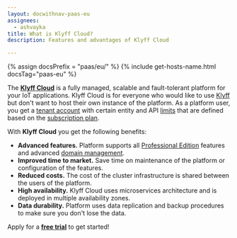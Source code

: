 ```yaml
---
layout: docwithnav-paas-eu
assignees:
  - ashvayka
title: What is Klyff Cloud?
description: Features and advantages of Klyff Cloud

---
```


{% assign docsPrefix = "paas/eu/" %}
{% include get-hosts-name.html docsTag="paas-eu" %}

The [**Klyff Cloud**](/products/paas/) is a fully managed, scalable and fault-tolerant platform for your IoT applications.
Klyff Cloud is for everyone who would like to use [Klyff](/docs/{{docsPrefix}}getting-started-guides/what-is-thingsboard/) but don't want to host their own instance of the platform.
As a platform user, you get a [tenant account](/docs/{{docsPrefix}}user-guide/entities-and-relations/) with certain entity and API [limits](/docs/{{docsPrefix}}user-guide/tenant-profiles/#entity-limits)
that are defined based on the [subscription plan](/docs/{{docsPrefix}}subscription/).

With **Klyff Cloud** you get the following benefits:

- **Advanced features.** Platform supports all [Professional Edition](/products/thingsboard-pe/) features and advanced [domain management](/docs/{{docsPrefix}}domains/).
- **Improved time to market.** Save time on maintenance of the platform or configuration of the features.
- **Reduced costs.** The cost of the cluster infrastructure is shared between the users of the platform.
- **High availability.** Klyff Cloud uses microservices architecture and is deployed in multiple availability zones.
- **Data durability.** Platform uses data replication and backup procedures to make sure you don't lose the data.

Apply for a [**free trial**](https://{{hostName}}/signup) to get started!

